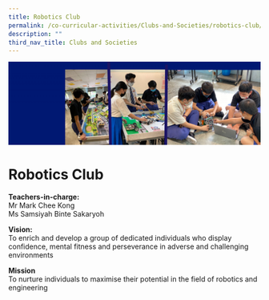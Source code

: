 ```yaml
---
title: Robotics Club
permalink: /co-curricular-activities/Clubs-and-Societies/robotics-club/
description: ""
third_nav_title: Clubs and Societies
---
```

![](/images/robotic-banner-scaled.jpg)

Robotics Club
=============

**Teachers-in-charge:**  
Mr Mark Chee Kong  
Ms Samsiyah Binte Sakaryoh

**Vision:**  
To enrich and develop a group of dedicated individuals who display confidence, mental fitness and perseverance in adverse and challenging environments

**Mission**   
To nurture individuals to maximise their potential in the field of robotics and engineering